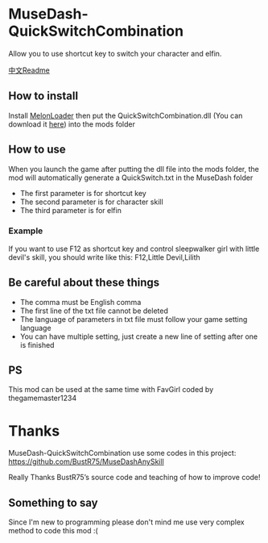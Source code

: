 # MuseDash-QuickSwitchCombination
Allow you to use shortcut key to switch your character and elfin.

[中文Readme](https://github.com/lxymahatma/MuseDash-QuickSwitchCombination/blob/main/README.zh.md)

## How to install
Install [MelonLoader](https://github.com/HerpDerpinstine/MelonLoader/releases/latest/download/MelonLoader.Installer.exe) then put the QuickSwitchCombination.dll (You can download it [here](https://github.com/lxymahatma/MuseDash-QuickSwitchCombination/releases)) into the mods folder

## How to use
When you launch the game after putting the dll file into the mods folder, the mod will automatically generate a QuickSwitch.txt in the MuseDash folder
* The first parameter is for shortcut key
* The second parameter is for character skill
* The third parameter is for elfin
### Example
If you want to use F12 as shortcut key and control sleepwalker girl with little devil's skill, you should write like this:
F12,Little Devil,Lilith

## Be careful about these things

* The comma must be English comma
* The first line of the txt file cannot be deleted
* The language of parameters in txt file must follow your game setting language
* You can have multiple setting, just create a new line of setting after one is finished

## PS

This mod can be used at the same time with FavGirl coded by thegamemaster1234

# Thanks
MuseDash-QuickSwitchCombination use some codes in this project:
https://github.com/BustR75/MuseDashAnySkill

Really Thanks BustR75’s source code and teaching of how to improve code!

## Something to say
Since I'm new to programming please don't mind me use very complex method to code this mod :(
